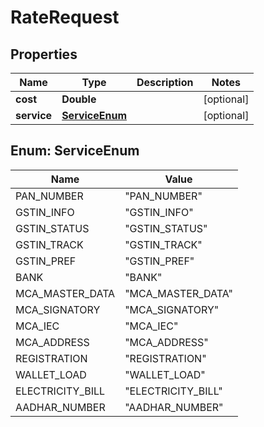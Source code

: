 

# RateRequest


## Properties

| Name | Type | Description | Notes |
|------------ | ------------- | ------------- | -------------|
|**cost** | **Double** |  |  [optional] |
|**service** | [**ServiceEnum**](#ServiceEnum) |  |  [optional] |



## Enum: ServiceEnum

| Name | Value |
|---- | -----|
| PAN_NUMBER | &quot;PAN_NUMBER&quot; |
| GSTIN_INFO | &quot;GSTIN_INFO&quot; |
| GSTIN_STATUS | &quot;GSTIN_STATUS&quot; |
| GSTIN_TRACK | &quot;GSTIN_TRACK&quot; |
| GSTIN_PREF | &quot;GSTIN_PREF&quot; |
| BANK | &quot;BANK&quot; |
| MCA_MASTER_DATA | &quot;MCA_MASTER_DATA&quot; |
| MCA_SIGNATORY | &quot;MCA_SIGNATORY&quot; |
| MCA_IEC | &quot;MCA_IEC&quot; |
| MCA_ADDRESS | &quot;MCA_ADDRESS&quot; |
| REGISTRATION | &quot;REGISTRATION&quot; |
| WALLET_LOAD | &quot;WALLET_LOAD&quot; |
| ELECTRICITY_BILL | &quot;ELECTRICITY_BILL&quot; |
| AADHAR_NUMBER | &quot;AADHAR_NUMBER&quot; |




